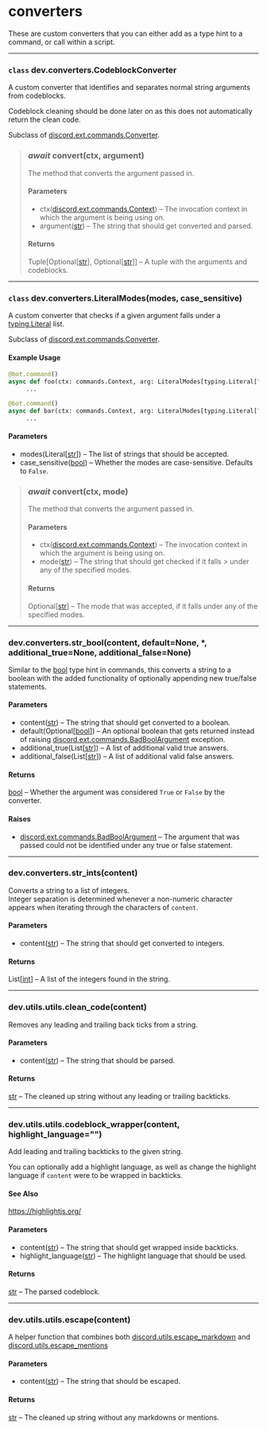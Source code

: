 # converters

These are custom converters that you can either add as a type hint to a command, or call within a script.

***

### `class` dev.converters.CodeblockConverter

A custom converter that identifies and separates normal string arguments from codeblocks.

Codeblock cleaning should be done later on as this does not automatically return the clean code.

Subclass
of [discord.ext.commands.Converter](https://discordpy.readthedocs.io/en/latest/ext/commands/api.html#discord.ext.commands.Converter).
> ### *await* convert(ctx, argument)
> The method that converts the argument passed in.
> #### Parameters
> - ctx([discord.ext.commands.Context](https://discordpy.readthedocs.io/en/latest/ext/commands/api.html#discord.ext.commands.Context)) –
> The invocation context in which the argument is being using on.
> - argument([str](https://docs.python.org/3/library/stdtypes.html#str)) – The string that should get converted and 
> parsed.
>
> #### Returns
> Tuple[Optional[[str](https://docs.python.org/3/library/stdtypes.html#str)], Optional[[str](https://docs.python.org/3/library/stdtypes.html#str)]] – 
> A tuple with the arguments and codeblocks.

***

### `class` dev.converters.LiteralModes(modes, case_sensitive)

A custom converter that checks if a given argument falls under
a [typing.Literal](https://docs.python.org/3/library/typing.html#typing.Literal) list.

Subclass
of [discord.ext.commands.Converter](https://discordpy.readthedocs.io/en/latest/ext/commands/api.html#discord.ext.commands.Converter).

#### Example Usage

```python
@bot.command()
async def foo(ctx: commands.Context, arg: LiteralModes[typing.Literal["bar", "ABC"], True]):
     ...

@bot.command()
async def bar(ctx: commands.Context, arg: LiteralModes[typing.Literal["foo"]]):
     ...
```

#### Parameters

- modes(Literal[[str](https://docs.python.org/3/library/stdtypes.html#str)]) – The list of strings that should be
  accepted.
- case_sensitive([bool](https://docs.python.org/3/library/functions.html#bool)) – Whether the modes are
  case-sensitive. Defaults to `False`.

> ### *await* convert(ctx, mode)
> The method that converts the argument passed in.
> #### Parameters
> - ctx([discord.ext.commands.Context](https://discordpy.readthedocs.io/en/latest/ext/commands/api.html#discord.ext.commands.Context)) –
> The invocation context in which the argument is being using on.
> - mode([str](https://docs.python.org/3/library/stdtypes.html#str)) – The string that should get checked if it falls
    > under any of the specified modes.
> #### Returns
> Optional[[str](https://docs.python.org/3/library/stdtypes.html#str)] – The mode that was accepted, if it falls under
> any of the specified modes.

***

### dev.converters.str_bool(content, default=None, *, additional_true=None, additional_false=None)

Similar to the [bool](https://docs.python.org/3/library/functions.html#bool) type hint in commands, this converts a
string to a boolean with the added functionality of optionally appending new true/false statements.

#### Parameters

- content([str](https://docs.python.org/3/library/stdtypes.html#str)) – The string that should get converted to a
  boolean.
- default(Optional[[bool](https://docs.python.org/3/library/functions.html#bool)]) – An optional boolean that gets
  returned instead of
  raising [discord.ext.commands.BadBoolArgument](https://discordpy.readthedocs.io/en/latest/ext/commands/api.html#discord.ext.commands.BadBoolArgument)
  exception.
- additional_true(List[[str](https://docs.python.org/3/library/stdtypes.html#str)]) – A list of additional valid true
  answers.
- additional_false(List[[str](https://docs.python.org/3/library/stdtypes.html#str)]) – A list of additional valid false
  answers.

#### Returns

[bool](https://docs.python.org/3/library/functions.html#bool) – Whether the argument was considered `True` or `False`
by the converter.

#### Raises

- [discord.ext.commands.BadBoolArgument](https://discordpy.readthedocs.io/en/latest/ext/commands/api.html#discord.ext.commands.BadBoolArgument)
  – The argument that was passed could not be identified under any true or false statement.

***

### dev.converters.str_ints(content)

Converts a string to a list of integers.  
Integer separation is determined whenever a non-numeric character appears when iterating through the characters of
`content`.

#### Parameters

- content([str](https://docs.python.org/3/library/stdtypes.html#str)) – The string that should get converted to
  integers.

#### Returns

List[[int](https://docs.python.org/3/library/functions.html#int)] – A list of the integers found in the string.

***

### dev.utils.utils.clean_code(content)

Removes any leading and trailing back ticks from a string.

#### Parameters

- content([str](https://docs.python.org/3/library/stdtypes.html#str)) – The string that should be parsed.

#### Returns

[str](https://docs.python.org/3/library/stdtypes.html#str) – The cleaned up string without any leading or trailing
backticks.

***

### dev.utils.utils.codeblock_wrapper(content, highlight_language="")

Add leading and trailing backticks to the given string.

You can optionally add a highlight language, as well as change the highlight language if `content` were to be
wrapped in backticks.

#### See Also

https://highlightjs.org/

#### Parameters

- content([str](https://docs.python.org/3/library/stdtypes.html#str)) – The string that should get wrapped inside
  backticks.
- highlight_language([str](https://docs.python.org/3/library/stdtypes.html#str)) – The highlight language that should
  be used.

#### Returns

[str](https://docs.python.org/3/library/stdtypes.html#str) – The parsed codeblock.

***

### dev.utils.utils.escape(content)

A helper function that combines
both [discord.utils.escape_markdown](https://discordpy.readthedocs.io/en/latest/api.html#discord.utils.escape_markdown)
and [discord.utils.escape_mentions](https://discordpy.readthedocs.io/en/latest/api.html#discord.utils.escape_mentions)

#### Parameters

- content([str](https://docs.python.org/3/library/stdtypes.html#str)) – The string that should be escaped.

#### Returns

[str](https://docs.python.org/3/library/stdtypes.html#str) – The cleaned up string without any markdowns or mentions.